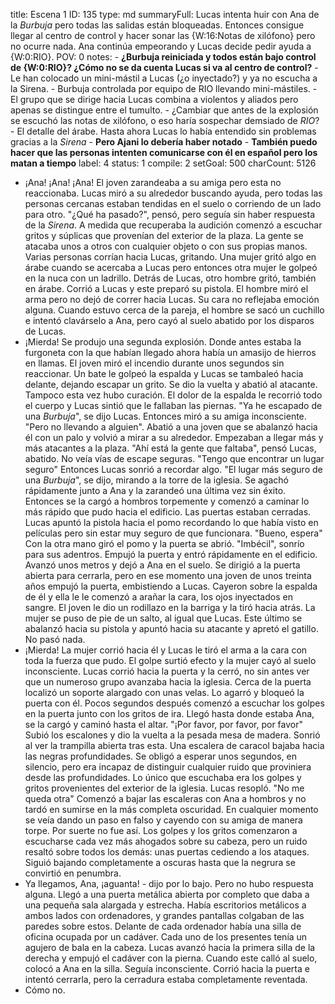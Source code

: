 title:          Escena 1
ID:             135
type:           md
summaryFull:    Lucas intenta huir con Ana de la *Burbuja* pero todas las salidas están bloqueadas. Entonces consigue llegar al centro de control y hacer sonar las {W:16:Notas de xilófono} pero no ocurre nada. Ana continúa empeorando y Lucas decide pedir ayuda a {W:0:RIO}.
POV:            0
notes:          - **¿Burbuja reiniciada y todos están bajo control de {W:0:RIO}? ¿Cómo no se da cuenta Lucas si va al centro de control?**
                - Le han colocado un mini-mástil a Lucas (¿o inyectado?) y ya no escucha a la Sirena.
                - Burbuja controlada por equipo de RIO llevando mini-mástiles.
                - El grupo que se dirige hacia Lucas combina a violentos y aliados pero apenas se distingue entre el tumulto.
                - ¿Cambiar que antes de la explosión se escuchó las notas de xilófono, o eso haría sospechar demsiado de *RIO*?
                - El detalle del árabe. Hasta ahora Lucas lo había entendido sin problemas gracias a la *Sirena*
                - **Pero Ajani lo debería haber notado**
                - **También puedo hacer que las personas intenten comunicarse con él en español pero los matan a tiempo**
label:          4
status:         1
compile:        2
setGoal:        500
charCount:      5126


- ¡Ana! ¡Ana! ¡Ana!
El joven zarandeaba a su amiga pero esta no reaccionaba. Lucas miró a su alrededor buscando ayuda, pero todas las personas cercanas estaban tendidas en el suelo o corriendo de un lado para otro.
"¿Qué ha pasado?", pensó, pero seguía sin haber respuesta de la *Sirena*.
A medida que recuperaba la audición comenzó a escuchar gritos y súplicas que provenían del exterior de la plaza. La gente se atacaba unos a otros con cualquier objeto o con sus propias manos.
Varias personas corrían hacia Lucas, gritando.
Una mujer gritó algo en árabe cuando se acercaba a Lucas pero entonces otra mujer le golpeó en la nuca con un ladrillo.
Detrás de Lucas, otro hombre gritó, también en árabe. Corrió a Lucas y este preparó su pistola. El hombre miró el arma pero no dejó de correr hacia Lucas. Su cara no reflejaba emoción alguna.
Cuando estuvo cerca de la pareja, el hombre se sacó un cuchillo e intentó clavárselo a Ana, pero cayó al suelo abatido por los disparos de Lucas.
- ¡Mierda!
Se produjo una segunda explosión. Donde antes estaba la furgoneta con la que habían llegado ahora había un amasijo de hierros en llamas.
El joven miró el incendio durante unos segundos sin reaccionar. Un bate le golpeó la espalda y Lucas se tambaleó hacia delante, dejando escapar un grito.
Se dio la vuelta y abatió al atacante.
Tampoco esta vez hubo curación. El dolor de la espalda le recorrió todo el cuerpo y Lucas sintió que le fallaban las piernas.
"Ya he escapado de una *Burbuja*", se dijo Lucas. Entonces miró a su amiga inconsciente. "Pero no llevando a alguien".
Abatió a una joven que se abalanzó hacia él con un palo y volvió a mirar a su alrededor.
Empezaban a llegar más y más atacantes a la plaza.
"Ahí está la gente que faltaba", pensó Lucas, abatido.
No veía vías de escape seguras.
"Tengo que encontrar un lugar seguro"
Entonces Lucas sonrió a recordar algo.
"El lugar más seguro de una *Burbuja*", se dijo, mirando a la torre de la iglesia.
Se agachó rápidamente junto a Ana y la zarandeó una última vez sin éxito. Entonces se la cargó a hombros torpemente y comenzó a caminar lo más rápido que pudo hacia el edificio.
Las puertas estaban cerradas. Lucas apuntó la pistola hacia el pomo recordando lo que había visto en películas pero sin estar muy seguro de que funcionara.
"Bueno, espera"
Con la otra mano giró el pomo y la puerta se abrió.
"Imbécil", sonrío para sus adentros.
Empujó la puerta y entró rápidamente en el edificio.
Avanzó unos metros y dejó a Ana en el suelo. Se dirigió a la puerta abierta para cerrarla, pero en ese momento una joven de unos treinta años empujó la puerta, embistiendo a Lucas.
Cayeron sobre la espalda de él y ella le le comenzó a arañar la cara, los ojos inyectados en sangre.
El joven le dio un rodillazo en la barriga y la tiró hacia atrás. La mujer se puso de pie de un salto, al igual que Lucas. Este último se abalanzó hacia su pistola y apuntó hacia su atacante y apretó el gatillo.
No pasó nada.
- ¡Mierda!
La mujer corrió hacia él y Lucas le tiró el arma a la cara con toda la fuerza que pudo. El golpe surtió efecto y la mujer cayó al suelo inconsciente.
Lucas corrió hacia la puerta y la cerró, no sin antes ver que un numeroso grupo avanzaba hacia la iglesia.
Cerca de la puerta localizó un soporte alargado con unas velas. Lo agarró y bloqueó la puerta con él.
Pocos segundos después comenzó a escuchar los golpes en la puerta junto con los gritos de ira.
Llegó hasta donde estaba Ana, se la cargó y caminó hasta el altar.
"¡Por favor, por favor, por favor"
Subió los escalones y dio la vuelta a la pesada mesa de madera. Sonrió al ver la trampilla abierta tras esta.
Una escalera de caracol bajaba hacia las negras profundidades. Se obligó a esperar unos segundos, en silencio, pero era incapaz de distinguir cualquier ruido que proviniera desde las profundidades. Lo único que escuchaba era los golpes y gritos provenientes del exterior de la iglesia.
Lucas resopló.
"No me queda otra"
Comenzó a bajar las escaleras con Ana a hombros y no tardó en sumirse en la más completa oscuridad.
En cualquier momento se veía dando un paso en falso y cayendo con su amiga de manera torpe.
Por suerte no fue así.
Los golpes y los gritos comenzaron a escucharse cada vez más ahogados sobre su cabeza, pero un ruido resaltó sobre todos los demás: unas puertas cediendo a los ataques.
Siguió bajando completamente a oscuras hasta que la negrura se convirtió en penumbra.
- Ya llegamos, Ana, ¡aguanta! - dijo por lo bajo.
Pero no hubo respuesta alguna.
Llegó a una puerta metálica abierta por completo que daba a una pequeña sala alargada y estrecha. Había escritorios metálicos a ambos lados con ordenadores, y grandes pantallas colgaban de las paredes sobre estos.
Delante de cada ordenador había una silla de oficina ocupada por un cadáver.
Cada uno de los presentes tenía un agujero de bala en la cabeza. Lucas avanzó hacia la primera silla de la derecha y empujó el cadáver con la pierna. Cuando este calló al suelo, colocó a Ana en la silla.
Seguía inconsciente.
Corrió hacia la puerta e intentó cerrarla, pero la cerradura estaba completamente reventada.
- Cómo no.
